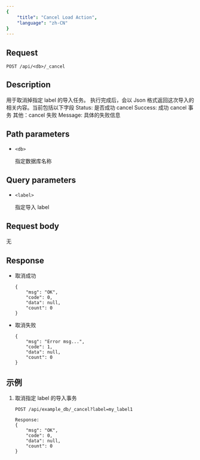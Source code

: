 ```yaml
---
{
    "title": "Cancel Load Action",
    "language": "zh-CN"
}
---
```


<!-- 
Licensed to the Apache Software Foundation (ASF) under one
or more contributor license agreements.  See the NOTICE file
distributed with this work for additional information
regarding copyright ownership.  The ASF licenses this file
to you under the Apache License, Version 2.0 (the
"License"); you may not use this file except in compliance
with the License.  You may obtain a copy of the License at

  http://www.apache.org/licenses/LICENSE-2.0

Unless required by applicable law or agreed to in writing,
software distributed under the License is distributed on an
"AS IS" BASIS, WITHOUT WARRANTIES OR CONDITIONS OF ANY
KIND, either express or implied.  See the License for the
specific language governing permissions and limitations
under the License.
-->



## Request

`POST /api/<db>/_cancel`

## Description

用于取消掉指定 label 的导入任务。
执行完成后，会以 Json 格式返回这次导入的相关内容。当前包括以下字段
    Status: 是否成功 cancel
        Success: 成功 cancel 事务
        其他：cancel 失败
    Message: 具体的失败信息
    
## Path parameters

* `<db>`

    指定数据库名称

## Query parameters

* `<label>`

    指定导入 label

## Request body

无

## Response

* 取消成功

    ```
    {
    	"msg": "OK",
    	"code": 0,
    	"data": null,
    	"count": 0
    }
    ```

* 取消失败

    ```
    {
    	"msg": "Error msg...",
    	"code": 1,
    	"data": null,
    	"count": 0
    }
    ```
    
## 示例

1. 取消指定 label 的导入事务

    ```
    POST /api/example_db/_cancel?label=my_label1

    Response:
    {
    	"msg": "OK",
    	"code": 0,
    	"data": null,
    	"count": 0
    }
    ```
    




